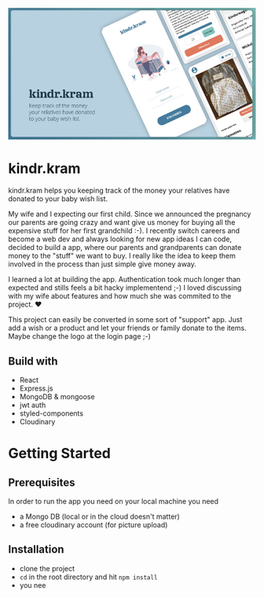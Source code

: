 ![](docs/AppCover.jpg)

# kindr.kram

kindr.kram helps you keeping track of the money your relatives have donated to your baby wish list.

My wife and I expecting our first child. Since we announced the pregnancy our parents are going crazy and want give us money for buying all the expensive stuff for her first grandchild :-). I recently switch careers and become a web dev and always looking for new app ideas I can code, decided to build a app, where our parents and grandparents can donate money to the "stuff" we want to buy. I really like the idea to keep them involved in the process than just simple give money away.

I learned a lot at building the app. Authentication took much longer than expected and stills feels a bit hacky implementend ;-)
I loved discussing with my wife about features and how much she was commited to the project. ❤

This project can easily be converted in some sort of "support" app. Just add a wish or a product and let your friends or family donate to the items. Maybe change the logo at the login page ;-)

## Build with

- React
- Express.js
- MongoDB & mongoose
- jwt auth
- styled-components
- Cloudinary

# Getting Started

## Prerequisites

In order to run the app you need on your local machine you need

- a Mongo DB (local or in the cloud doesn't matter)
- a free cloudinary account (for picture upload)

## Installation

- clone the project
- `cd` in the root directory and hit `npm install`
- you nee
